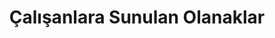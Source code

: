---
title: "Çalışanlara Sunulan Olanaklar"
route: "/olanaklar"
originalUrl: "https://www.apazgroup.com/olanaklar"
seo:
  title: "Çalışan Olanakları | Apaz Group"
  description: "Sosyal etkinlikler, kutlamalar ve destek paketleri."
layout: "content"
hero:
  heading: "Çalışanlara Sunulan Olanaklar"
sections:
  - type: "split"
    media:
      src: "/images/career/calisanlara_sunulan_olanaklar.png"
      alt: "Olanaklar"
    content:
      paragraphs:
        - "Futbol & basketbol turnuvaları, bowling etkinlikleri."
        - "Yıl sonu yemek organizasyonları."
        - "Doğum günü Tema Vakfı ağaç hediye kartları."
        - "Yeni doğan bebek paketi ile aidiyet güçlendirme."
componentMapping:
  split: "SplitSection"
i18nPlaceholders:
  - "benefits.events"
  - "benefits.gifts"
---